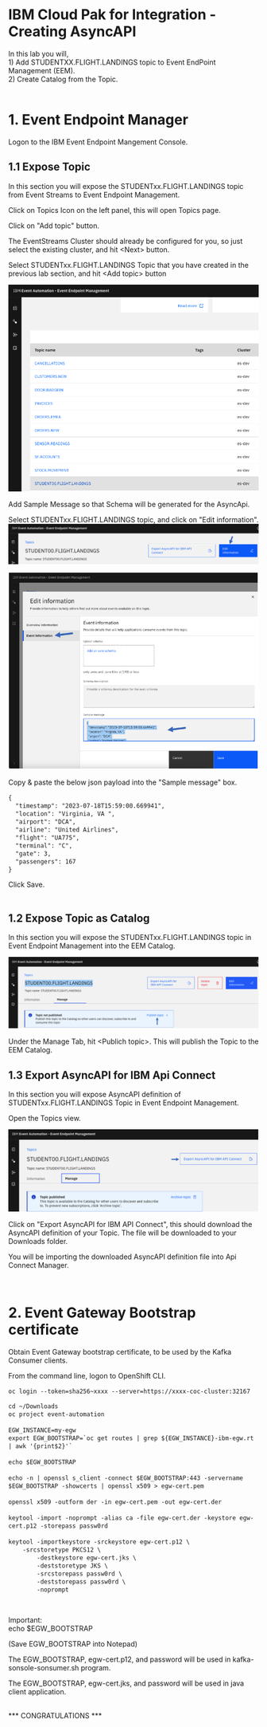 
# IBM Cloud Pak for Integration - Creating AsyncAPI

In this lab you will, <br>
<t> 1) Add STUDENTXX.FLIGHT.LANDINGS topic to Event EndPoint Management (EEM).<br>
2) Create Catalog from the Topic.
<br>
<br>


# 1. Event Endpoint Manager

Logon to the IBM Event Endpoint Mangement Console.<br>


## 1.1 Expose Topic

In this section you will expose the STUDENTxx.FLIGHT.LANDINGS topic from Event Streams to Event Endpoint Management.<br>

Click on Topics Icon on the left panel, this will open Topics page.<br>

Click on "Add topic" button.<br>

The EventStreams Cluster should already be configured for you, so just select the existing cluster, and hit \<Next\> button.<br>

Select STUDENTxx.FLIGHT.LANDINGS Topic that you have created in the previous lab section, and hit \<Add topic\> button <br>

![](./images/eem-async-1.png)


Add Sample Message so that Schema will be generated for the AsyncApi.

Select STUDENTxx.FLIGHT.LANDINGS topic, and click on "Edit information".
![](./images/eem-async-1_1.png)

![](./images/eem-async-1_2.png)

Copy & paste the below json payload into the "Sample message" box.<br>
```
{
  "timestamp": "2023-07-18T15:59:00.669941",
  "location": "Virginia, VA ",
  "airport": "DCA",
  "airline": "United Airlines",
  "flight": "UA775",
  "terminal": "C",
  "gate": 3,
  "passengers": 167
}
```

Click Save. <br><br>


## 1.2 Expose Topic as Catalog 

In this section you will expose the STUDENTxx.FLIGHT.LANDINGS topic in Event Endpoint Management into the EEM Catalog.<br>

![](./images/eem-async-2.png)

Under the Manage Tab, hit \<Publich topic\>. This will publish the Topic to the EEM Catalog.<br>



## 1.3 Export AsyncAPI for IBM Api Connect

In this section you will expose AsyncAPI definition of STUDENTxx.FLIGHT.LANDINGS Topic in Event Endpoint Management.<br>

Open the Topics view.<br>

![](./images/eem-async-3.png)

Click on "Export AsyncAPI for IBM API Connect", this should download the AsyncAPI definition of your Topic. The file will be downloaded to your Downloads folder.<br>

You will be importing the downloaded AsyncAPI definition file into Api Connect Manager. <br>


<br>

# 2. Event Gateway Bootstrap certificate

Obtain Event Gateway bootstrap certificate, to be used by the Kafka Consumer clients. <br>

From the command line, logon to OpenShift CLI. <br>

```
oc login --token=sha256~xxxx --server=https://xxxx-coc-cluster:32167
```

```
cd ~/Downloads
oc project event-automation

EGW_INSTANCE=my-egw
export EGW_BOOTSTRAP=`oc get routes | grep ${EGW_INSTANCE}-ibm-egw.rt | awk '{print$2}'`

echo $EGW_BOOTSTRAP

echo -n | openssl s_client -connect $EGW_BOOTSTRAP:443 -servername $EGW_BOOTSTRAP -showcerts | openssl x509 > egw-cert.pem

openssl x509 -outform der -in egw-cert.pem -out egw-cert.der

keytool -import -noprompt -alias ca -file egw-cert.der -keystore egw-cert.p12 -storepass passw0rd

keytool -importkeystore -srckeystore egw-cert.p12 \
	-srcstoretype PKCS12 \
        -destkeystore egw-cert.jks \
        -deststoretype JKS \
        -srcstorepass passw0rd \
        -deststorepass passw0rd \
        -noprompt
```
<br>

Important: <br>
echo $EGW_BOOTSTRAP <br>

(Save EGW_BOOTSTRAP into Notepad) <br>

The EGW_BOOTSTRAP, egw-cert.p12, and password will be used in kafka-sonsole-sonsumer.sh program. <br>

The EGW_BOOTSTRAP, egw-cert.jks, and password will be used in java client application. <br>
<br>


*** CONGRATULATIONS *** 